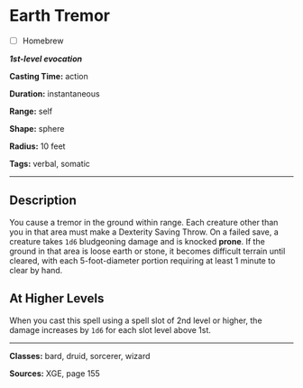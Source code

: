 # Earth Tremor

- [ ] Homebrew

***1st-level evocation***

**Casting Time:** action

**Duration:** instantaneous

**Range:** self

**Shape:** sphere

**Radius:** 10 feet

**Tags:** verbal, somatic

---

## Description
You cause a tremor in the ground within range.
Each creature other than you in that area must make a Dexterity Saving Throw.
On a failed save, a creature takes `1d6` bludgeoning damage and is knocked **prone**.
If the ground in that area is loose earth or stone, it becomes difficult terrain until cleared, with each 5-foot-diameter portion requiring at least 1 minute to clear by hand.

## At Higher Levels
When you cast this spell using a spell slot of 2nd level or higher, the damage increases by `1d6` for each slot level above 1st.

---

**Classes:** bard, druid, sorcerer, wizard

**Sources:** XGE, page 155
